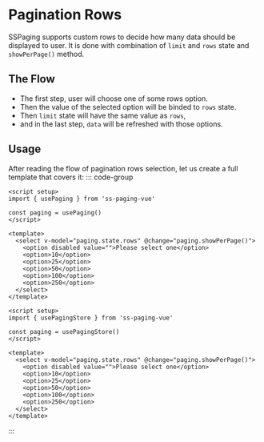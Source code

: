 # Pagination Rows
SSPaging supports custom rows to decide how many data should be displayed to user. It is done with combination of `limit` and `rows` state and `showPerPage()` method.

## The Flow
- The first step, user will choose one of some rows option. 
- Then the value of the selected option will be binded to `rows` state. 
- Then `limit` state will have the same value as `rows`, 
- and in the last step, `data` will be refreshed with those options.

## Usage
After reading the flow of pagination rows selection, let us create a full template that covers it:
::: code-group
```vue [Composition API]
<script setup>
import { usePaging } from 'ss-paging-vue'

const paging = usePaging()
</script>

<template>
  <select v-model="paging.state.rows" @change="paging.showPerPage()">
    <option disabled value="">Please select one</option>
    <option>10</option>
    <option>25</option>
    <option>50</option>
    <option>100</option>
    <option>250</option>
  </select>
</template>
```
```vue [Pinia]
<script setup>
import { usePagingStore } from 'ss-paging-vue'

const paging = usePagingStore()
</script>

<template>
  <select v-model="paging.state.rows" @change="paging.showPerPage()">
    <option disabled value="">Please select one</option>
    <option>10</option>
    <option>25</option>
    <option>50</option>
    <option>100</option>
    <option>250</option>
  </select>
</template>
```

:::

